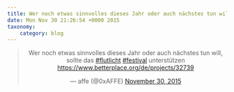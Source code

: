 ```yaml
---
title: Wer noch etwas sinnvolles dieses Jahr oder auch nächstes tun will, sollte das #flutlicht #festival unterstützen https://www.betterplace.org/de/projects/32739
date: Mon Nov 30 21:26:54 +0000 2015
taxonomy:
    category: blog
---
```

<blockquote class="twitter-tweet" align="center" width="350"><p lang="de" dir="ltr">Wer noch etwas sinnvolles dieses Jahr oder auch nächstes tun will, sollte das <a href="https://twitter.com/hashtag/flutlicht?src=hash">#flutlicht</a> <a href="https://twitter.com/hashtag/festival?src=hash">#festival</a> unterstützen <a href="https://www.betterplace.org/de/projects/32739">https://www.betterplace.org/de/projects/32739</a></p>&mdash; affe (@0xAFFE) <a href="https://twitter.com/0xAFFE/status/671440290465644545">November 30, 2015</a></blockquote>
